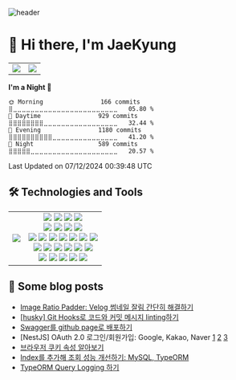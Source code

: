 ![header](https://capsule-render.vercel.app/api?type=waving&color=gradient&section=header&height=200&text=Welcome%20to%20JaeKyung's%20GitHub%20😸&animation=fadeIn&fontColor=fff&fontSize=40&fontAlignY=40)

# 👋 Hi there, I'm JaeKyung

<table>
  <tr>
    <td valign="top"><img src="https://github-readme-stats.vercel.app/api?username=do0ori&show_icons=true"/></td>
    <td valign="top"><img src="https://streak-stats.demolab.com/?user=do0ori"/></td>
  </tr>
</table>


<!--START_SECTION:waka-->
**I'm a Night 🦉** 

```text
🌞 Morning                166 commits         ⣿⣀⣀⣀⣀⣀⣀⣀⣀⣀⣀⣀⣀⣀⣀⣀⣀⣀⣀⣀⣀⣀⣀⣀⣀   05.80 % 
🌆 Daytime                929 commits         ⣿⣿⣿⣿⣿⣿⣿⣿⣀⣀⣀⣀⣀⣀⣀⣀⣀⣀⣀⣀⣀⣀⣀⣀⣀   32.44 % 
🌃 Evening                1180 commits        ⣿⣿⣿⣿⣿⣿⣿⣿⣿⣿⣀⣀⣀⣀⣀⣀⣀⣀⣀⣀⣀⣀⣀⣀⣀   41.20 % 
🌙 Night                  589 commits         ⣿⣿⣿⣿⣿⣀⣀⣀⣀⣀⣀⣀⣀⣀⣀⣀⣀⣀⣀⣀⣀⣀⣀⣀⣀   20.57 % 
```



 Last Updated on 07/12/2024 00:39:48 UTC
<!--END_SECTION:waka-->

## 🛠️ Technologies and Tools

<table>
  <tr>
    <td align="center">
      <img src="https://github-readme-stats.vercel.app/api/top-langs/?username=do0ori&size_weight=0.5&count_weight=0.5&layout=compact&hide=jupyter%20notebook" />
    </td>
    <td align="center">
      <img src="https://img.shields.io/badge/JavaScript-F7DF1E" /> 
      <img src="https://img.shields.io/badge/TypeScript-3178C6" /> 
      <img src="https://img.shields.io/badge/Python-3776AB" /> 
      <img src="https://img.shields.io/badge/C/C++-A8B9CC" />
      <br>
      <img src="https://img.shields.io/badge/Create%20React%20App-09D3AC" /> 
      <img src="https://img.shields.io/badge/Styled%20Components-DB7093" /> 
      <img src="https://img.shields.io/badge/React%20Query-FF4154" /> 
      <img src="https://img.shields.io/badge/Zustand-494237" />
      <br>
      <img src="https://img.shields.io/badge/Node.js-5FA04E" /> 
      <img src="https://img.shields.io/badge/Express-000000" /> 
      <img src="https://img.shields.io/badge/NestJS-E0234E" /> 
      <img src="https://img.shields.io/badge/Swagger-85EA2D" /> 
      <img src="https://img.shields.io/badge/TypeORM-FE0803" /> 
      <img src="https://img.shields.io/badge/MySQL-4479A1" /> 
      <img src="https://img.shields.io/badge/MariaDB-003545" />
      <br>
      <img src="https://img.shields.io/badge/Vercel-000000" /> 
      <img src="https://img.shields.io/badge/AWS-FF9900" /> 
      <img src="https://img.shields.io/badge/Docker-2496ED" /> 
      <img src="https://img.shields.io/badge/Git%20Actions-2088FF" />
      <img src="https://img.shields.io/badge/Husky-brown" />
      <img src="https://img.shields.io/badge/Bash%20Shell-333333" />
      <br>
      <img src="https://img.shields.io/badge/Git-F05032" /> 
      <img src="https://img.shields.io/badge/GitHub-181717" /> 
      <img src="https://img.shields.io/badge/Notion-000000" /> 
      <img src="https://img.shields.io/badge/Slack-4A154B" /> 
      <img src="https://img.shields.io/badge/Discord-5865F2" />
    </td>
  </tr>
</table>

## 📝 Some blog posts

- [Image Ratio Padder: Velog 썸네일 잘림 간단히 해결하기](https://velog.io/@do0ori/Image-Ratio-Padder-Velog-썸네일-잘림-간단히-해결하기)
- [[husky] Git Hooks로 코드와 커밋 메시지 linting하기](https://velog.io/@do0ori/husky-Git-Hooks로-코드와-커밋-메시지-linting하기)
- [Swagger를 github page로 배포하기](https://velog.io/@do0ori/Swagger를-github-page로-배포하기)
- [NestJS] OAuth 2.0 로그인/회원가입: Google, Kakao, Naver [1](https://velog.io/@do0ori/NestJS-OAuth-2.0-로그인회원가입-Google-Kakao-Naver) [2](https://velog.io/@do0ori/NestJS-OAuth-2.0-로그인회원가입-2-Google-Kakao-Naver) [3]()
- [브라우저 쿠키 속성 알아보기](https://velog.io/@do0ori/브라우저-쿠키-속성-알아보기)
- [Index를 추가해 조회 성능 개선하기: MySQL, TypeORM](https://velog.io/@do0ori/Index를-추가해-조회-성능-개선하기-MySQL-TypeORM)
- [TypeORM Query Logging 하기](https://velog.io/@do0ori/TypeORM-Query-Logging-하기)
